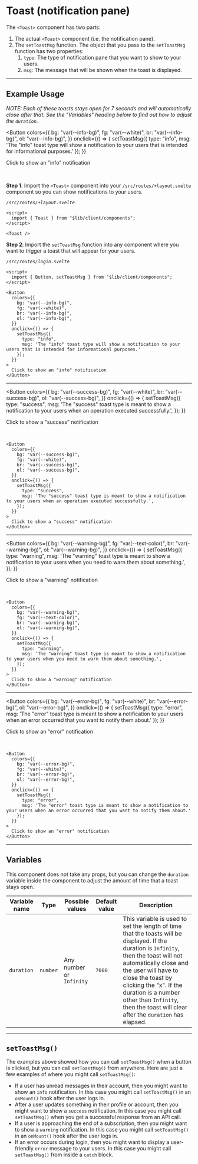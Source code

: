 <script lang="ts">
  import { 
    Button,
    setToastMsg,
  } from "$lib/client/components";
</script>

# Toast (notification pane)

The `<Toast>` component has two parts:

1. The actual `<Toast>` component (i.e. the notification pane).
2. The `setToastMsg` function. The object that you pass to the `setToastMsg` function has two properties:
    1. `type`: The type of notification pane that you want to show to your users.
    2. `msg`: The message that will be shown when the toast is displayed.

---

## Example Usage

*NOTE: Each of these toasts stays open for 7 seconds and will automatically close after that. See the "Variables" heading below to find out how to adjust the `duration`.*

<Button
  colors={{
    bg: "var(--info-bg)",
    fg: "var(--white)",
    br: "var(--info-bg)",
    ol: "var(--info-bg)",
  }}
  onclick={() => {
    setToastMsg({
      type: "info",
      msg: 'The "info" toast type will show a notification to your users that is intended for informational purposes.'
    });
  }}
>
  Click to show an "info" notification
</Button>

<br>

**Step 1**: Import the `<Toast>` component into your `/src/routes/+layout.svelte` component so you can show notifications to your users.

*`/src/routes/+layout.svelte`*
```svelte
<script>
  import { Toast } from "$lib/client/components";
</script>

<Toast />
```

**Step 2**: Import the `setToastMsg` function into any component where you want to trigger a toast that will appear for your users.

*`/src/routes/login.svelte`*
```svelte
<script>
  import { Button, setToastMsg } from "$lib/client/components";
</script>

<Button
  colors={{
    bg: "var(--info-bg)",
    fg: "var(--white)",
    br: "var(--info-bg)",
    ol: "var(--info-bg)",
  }}
  onclick={() => {
    setToastMsg({
      type: "info",
      msg: 'The "info" toast type will show a notification to your users that is intended for informational purposes.'
    });
  }}
>
  Click to show an "info" notification
</Button>
```

---

<Button
  colors={{
    bg: "var(--success-bg)",
    fg: "var(--white)",
    br: "var(--success-bg)",
    ol: "var(--success-bg)",
  }}
  onclick={() => {
    setToastMsg({
      type: "success", 
      msg: 'The "success" toast type is meant to show a notification to your users when an operation executed successfully.',
    });
  }}
>
  Click to show a "success" notification
</Button>

<br>

```svelte
<Button
  colors={{
    bg: "var(--success-bg)",
    fg: "var(--white)",
    br: "var(--success-bg)",
    ol: "var(--success-bg)",
  }}
  onclick={() => {
    setToastMsg({
      type: "success", 
      msg: 'The "success" toast type is meant to show a notification to your users when an operation executed successfully.',
    });
  }}
>
  Click to show a "success" notification
</Button>
```

---

<Button
  colors={{
    bg: "var(--warning-bg)",
    fg: "var(--text-color)",
    br: "var(--warning-bg)",
    ol: "var(--warning-bg)",
  }}
  onclick={() => {
    setToastMsg({
      type: "warning", 
      msg: 'The "warning" toast type is meant to show a notification to your users when you need to warn them about something.',
    });
  }}
>
  Click to show a "warning" notification
</Button>

<br>

```svelte
<Button
  colors={{
    bg: "var(--warning-bg)",
    fg: "var(--text-color)",
    br: "var(--warning-bg)",
    ol: "var(--warning-bg)",
  }}
  onclick={() => {
    setToastMsg({
      type: "warning", 
      msg: 'The "warning" toast type is meant to show a notification to your users when you need to warn them about something.',
    });
  }}
>
  Click to show a "warning" notification
</Button>
```

---

<Button
  colors={{
    bg: "var(--error-bg)",
    fg: "var(--white)",
    br: "var(--error-bg)",
    ol: "var(--error-bg)",
  }}
  onclick={() => {
    setToastMsg({
      type: "error", 
      msg: 'The "error" toast type is meant to show a notification to your users when an error occurred that you want to notify them about.'
    });
  }}
>
  Click to show an "error" notification
</Button>

<br>

```svelte
<Button
  colors={{
    bg: "var(--error-bg)",
    fg: "var(--white)",
    br: "var(--error-bg)",
    ol: "var(--error-bg)",
  }}
  onclick={() => {
    setToastMsg({
      type: "error", 
      msg: 'The "error" toast type is meant to show a notification to your users when an error occurred that you want to notify them about.'
    });
  }}
>
  Click to show an "error" notification
</Button>
```

---

## Variables

This component does not take any props, but you can change the `duration` variable inside the component to adjust the amount of time that a toast stays open.

| Variable name | Type | Possible values | Default value | Description |
| --------- | ---- | --------------- | ------------- | ----------- |
| `duration` | `number` | Any number or `Infinity` | `7000` | This variable is used to set the length of time that the toasts will be displayed. If the duration is `Infinity`, then the toast will not automatically close and the user will have to close the toast by clicking the "x". If the duration is a number other than `Infinity`, then the toast will clear after the `duration` has elapsed. |

---

## `setToastMsg()`

The examples above showed how you can call `setToastMsg()` when a button is clicked, but you can call `setToastMsg()` from anywhere. Here are just a few examples of where you might call `setToastMsg()`:

* If a user has unread messages in their account, then you might want to show an `info` notification. In this case you might call `setToastMsg()` in an `onMount()` hook after the user logs in.
* After a user updates something in their profile or account, then you might want to show a `success` notification. In this case you might call `setToastMsg()` when you get a successful response from an API call.
* If a user is approaching the end of a subscription, then you might want to show a `warning` notification. In this case you might call `setToastMsg()` in an `onMount()` hook after the user logs in.
* If an error occurs during login, then you might want to display a user-friendly `error` message to your users. In this case you might call `setToastMsg()` from inside a `catch` block.
